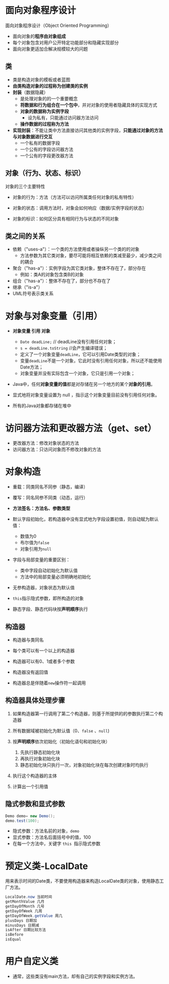 # 面向对象程序设计

面向对象程序设计（Object Oriented Programming）

- 面向对象的**程序由对象组成**
- 每个对象包含对用户公开特定功能部分和隐藏实现部分
- 面向对象更适加合解决规模较大的问题

## 类

- 类是构造对象的模板或者蓝图
- **由类构造对象的过程称为创建类的实例**
- **封装**（数据隐藏）
  - 是处理对象的的一个重要概念
  - **将数据和行为组合在一个包中**，并对对象的使用者隐藏具体的实现方式
  - **对象的数据称为实例字段**
    - 设为私有，只能通过访问器方法访问
  - **操作数据的过程称为方法**
- **实现封装**：不能让类中方法直接访问其他类的实例字段，**只能通过对象的方法与对象数据进行交互**
  - 一个私有的数据字段
  - 一个公有的字段访问器方法
  - 一个公有的字段更改器方法

##  对象（行为、状态、标识）

对象的三个主要特性

- 对象的行为：方法（方法可以访问所属类任何对象的私有特性）

- 对象的状态：调用方法时，对象会如何响应（数据/实例字段的状态）
- 对象的标识：如何区分具有相同行为与状态的不同对象

## 类之间的关系

- 依赖（"uses-a"）：一个类的方法使用或者操纵另一个类的的对象
  - 方法参数为其它类对象，要尽可能将相互依赖的类减至最少，减少类之间的耦合
- 聚合（"has-a"）：实例字段为其它类对象，整体不存在了，部分存在
  - 例如：类A的对象包含类B的对象
- 组合（"has-a"）：整体不存在了，部分也不存在了
- 继承（"is-a"）
- UML符号表示类关系

# 对象与对象变量（引用）

- **对象变量 引用 对象**
  - `Date deadLine;` // deadLine没有引用任何对象；
  - `s = deadLine.toString` //会产生编译错误；
  - 定义了一个对象变量`deadLine`，它可以引用Date类型的对象；
  - 变量`deadLine`不是一个对象，它此时没有引用任何对象，所以还不能使用Date方法；
  - 对象变量并没有实际包含一个对象，它只是引用一个对象；
- Java中，任何**对象变量的值**都是对存储在另一个地方的某个**对象的引用**。

- 显式地将对象变量设置为 null ，指示这个对象变量目前没有引用任何对象。
- 所有的Java对象都存储在堆中

# 访问器方法和更改器方法（get、set）

- 更改器方法：修改对象状态的方法
- 访问器方法：只访问对象而不修改对象的方法

# 对象构造

- 重载：同类同名不同参（静态，编译）
- 覆写：同名同参不同类（动态，运行）

- **方法签名：方法名、参数类型**
- 默认字段初始化，若构造器中没有显式地为字段设置初值，则自动赋为默认值：
  - 数值为0
  - 布尔值为`false`
  - 对象引用为`null`
- 字段与局部变量的重要区别：
  - 类中字段自动初始化为默认值
  - 方法中的局部变量必须明确地初始化

- 无参构造器，对象状态为默认值

- `this`指示隐式参数，即所构造的对象

- 静态字段、静态代码块按**声明顺序**执行

## 构造器

- 构造器与类同名
- 每个类可以有一个以上的构造器
- 构造器可以有0、1或者多个参数

- 构造器没有返回值

- 构造器总是伴随着`new`操作符一起调用

## 构造器具体处理步骤

1. 如果构造器第⼀⾏调⽤了第⼆个构造器，则基于所提供的的参数执⾏第⼆个构造器
2. 所有数据域被初始化为默认值（0、`false` 、`null`)
3. 按**声明顺序**依次初始化（初始化语句和初始化块）
   1. 先执⾏静态初始化块
   2. 再执⾏对象初始化块
   3. 静态初始化块只执⾏⼀次，对象初始化块在每次创建对象时均执⾏

4. 执行这个构造器的主体

5. 计算出一个引用值

## 隐式参数和显式参数

```java
Demo demo= new Demo();
demo.test(100);
```

- 隐式参数：方法名前的对象，`demo`
- 显式参数：方法名后面括号中的值，100
- 在每一个方法中，关键字 `this `指示隐式参数

# 预定义类-LocalDate

用来表示时间的Date类，不要使用构造器来构造LocalDate类的对象，使用静态工厂方法。

```java
LocalDate.now 当前时间
getMonthValue 几月
getDayOfMonth 几号
getDayOfWeek 几周
getDayOfWeek.getValue 周几
plusDays 日期加
minusDays 日期减
isAfter 日期比较方法
isBefore
isEqual
```

# 用户自定义类

- 通常，这些类没有main方法，却有自己的实例字段和实例方法。